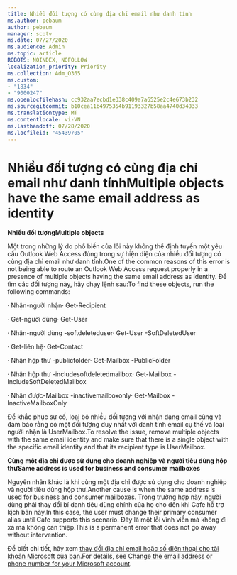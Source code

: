 ```yaml
---
title: Nhiều đối tượng có cùng địa chỉ email như danh tính
ms.author: pebaum
author: pebaum
manager: scotv
ms.date: 07/27/2020
ms.audience: Admin
ms.topic: article
ROBOTS: NOINDEX, NOFOLLOW
localization_priority: Priority
ms.collection: Adm_O365
ms.custom:
- "1834"
- "9000247"
ms.openlocfilehash: cc932aa7ecbd1e338c409a7a6525e2c4e673b232
ms.sourcegitcommit: b10cea11b4975354b91193327b58aa4740d34833
ms.translationtype: MT
ms.contentlocale: vi-VN
ms.lasthandoff: 07/28/2020
ms.locfileid: "45439705"
---
```

# <a name="multiple-objects-have-the-same-email-address-as-identity"></a><span data-ttu-id="0bb34-102">Nhiều đối tượng có cùng địa chỉ email như danh tính</span><span class="sxs-lookup"><span data-stu-id="0bb34-102">Multiple objects have the same email address as identity</span></span>

<span data-ttu-id="0bb34-103">**Nhiều đối tượng**</span><span class="sxs-lookup"><span data-stu-id="0bb34-103">**Multiple objects**</span></span>

<span data-ttu-id="0bb34-104">Một trong những lý do phổ biến của lỗi này không thể định tuyến một yêu cầu Outlook Web Access đúng trong sự hiện diện của nhiều đối tượng có cùng địa chỉ email như danh tính.</span><span class="sxs-lookup"><span data-stu-id="0bb34-104">One of the common reasons of this error is not being able to route an Outlook Web Access request properly in a presence of multiple objects having the same email address as identity.</span></span> <span data-ttu-id="0bb34-105">Để tìm các đối tượng này, hãy chạy lệnh sau:</span><span class="sxs-lookup"><span data-stu-id="0bb34-105">To find these objects, run the following commands:</span></span>

<span data-ttu-id="0bb34-106">· Nhận-người nhận<email address></span><span class="sxs-lookup"><span data-stu-id="0bb34-106">· Get-Recipient <email address></span></span>

<span data-ttu-id="0bb34-107">· Get-người dùng<email address></span><span class="sxs-lookup"><span data-stu-id="0bb34-107">· Get-User <email address></span></span>

<span data-ttu-id="0bb34-108">· Nhận-người dùng <email address> -softdeleteduser</span><span class="sxs-lookup"><span data-stu-id="0bb34-108">· Get-User <email address> -SoftDeletedUser</span></span>

<span data-ttu-id="0bb34-109">· Get-liên hệ<email address></span><span class="sxs-lookup"><span data-stu-id="0bb34-109">· Get-Contact <email address></span></span>

<span data-ttu-id="0bb34-110">· Nhận hộp thư <email address> -publicfolder</span><span class="sxs-lookup"><span data-stu-id="0bb34-110">· Get-Mailbox <email address> -PublicFolder</span></span>

<span data-ttu-id="0bb34-111">· Nhận hộp thư <email address> -includesoftdeletedmailbox</span><span class="sxs-lookup"><span data-stu-id="0bb34-111">· Get-Mailbox <email address> -IncludeSoftDeletedMailbox</span></span>

<span data-ttu-id="0bb34-112">· Nhận được-Mailbox <email address> -inactivemailboxonly</span><span class="sxs-lookup"><span data-stu-id="0bb34-112">· Get-Mailbox <email address> -InactiveMailboxOnly</span></span>

<span data-ttu-id="0bb34-113">Để khắc phục sự cố, loại bỏ nhiều đối tượng với nhận dạng email cùng và đảm bảo rằng có một đối tượng duy nhất với danh tính email cụ thể và loại người nhận là UserMailbox.</span><span class="sxs-lookup"><span data-stu-id="0bb34-113">To resolve the issue, remove multiple objects with the same email identity and make sure that there is a single object with the specific email identity and that its recipient type is UserMailbox.</span></span>

<span data-ttu-id="0bb34-114">**Cùng một địa chỉ được sử dụng cho doanh nghiệp và người tiêu dùng hộp thư**</span><span class="sxs-lookup"><span data-stu-id="0bb34-114">**Same address is used for business and consumer mailboxes**</span></span>

<span data-ttu-id="0bb34-115">Nguyên nhân khác là khi cùng một địa chỉ được sử dụng cho doanh nghiệp và người tiêu dùng hộp thư.</span><span class="sxs-lookup"><span data-stu-id="0bb34-115">Another cause is when the same address is used for business and consumer mailboxes.</span></span> <span data-ttu-id="0bb34-116">Trong trường hợp này, người dùng phải thay đổi bí danh tiêu dùng chính của họ cho đến khi Cafe hỗ trợ kịch bản này.</span><span class="sxs-lookup"><span data-stu-id="0bb34-116">In this case, the user must change their primary consumer alias until Cafe supports this scenario.</span></span> <span data-ttu-id="0bb34-117">Đây là một lỗi vĩnh viễn mà không đi xa mà không can thiệp.</span><span class="sxs-lookup"><span data-stu-id="0bb34-117">This is a permanent error that does not go away without intervention.</span></span>

<span data-ttu-id="0bb34-118">Để biết chi tiết, hãy xem [thay đổi địa chỉ email hoặc số điện thoại cho tài khoản Microsoft của bạn](https://support.microsoft.com/help/11545/microsoft-account-rename-your-personal-account).</span><span class="sxs-lookup"><span data-stu-id="0bb34-118">For details, see [Change the email address or phone number for your Microsoft account](https://support.microsoft.com/help/11545/microsoft-account-rename-your-personal-account).</span></span>